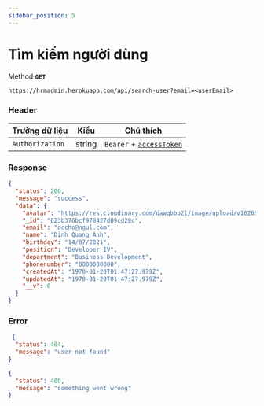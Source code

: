 ```yaml
---
sidebar_position: 5
---
```


# Tìm kiếm người dùng

Method **`GET`**

```shell
https://hrmadmin.herokuapp.com/api/search-user?email=<userEmail>
```

### Header

| Trường dữ liệu  | Kiểu   | Chú thích                                   |
| --------------- | ------ | ------------------------------------------- |
| `Authorization` | string | `Bearer` + [`accessToken`](../access-token.md) |

### Response
```json
{
  "status": 200,
  "message": "success",
  "data": {
    "avatar": "https://res.cloudinary.com/dawqbbo2l/image/upload/v1626963206/avatar/avatar-none_byqbnn.svg",
    "_id": "623b376bcf978427d09cd28c",
    "email": "occho@ngul.com",
    "name": "Dinh Quang Anh",
    "birthday": "14/07/2021",
    "position": "Developer IV",
    "department": "Business Development",
    "phonenumber": "0000000000",
    "createdAt": "1970-01-20T01:47:27.979Z",
    "updatedAt": "1970-01-20T01:47:27.979Z",
    "__v": 0
  }
}
```

### Error

```json
 {
  "status": 404,
  "message": "user not found"
}
```
```json
{
  "status": 400,
  "message": "something went wrong"
}
```